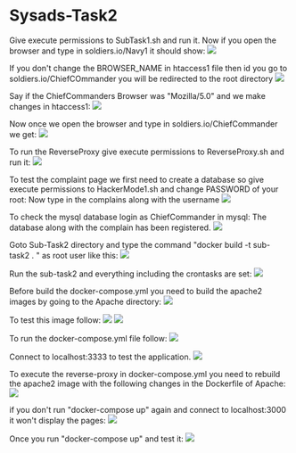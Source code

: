 # Sysads-Task2

Give execute permissions to SubTask1.sh and run it. Now if you open the browser and type in soldiers.io/Navy1 it should show:
![](ScreenShots/subtask1-1.png)

If you don't change the BROWSER_NAME in htaccess1 file then id you go to soldiers.io/ChiefCOmmander you will be redirected to the root directory
![](ScreenShots/subtask1-2.png)


Say if the ChiefCommanders Browser was "Mozilla/5.0" and we make changes in htaccess1:
![](ScreenShots/subtask1-3.png)

Now once we open the browser and type in soldiers.io/ChiefCommander we get:
![](ScreenShots/subtask1-4.png)

To run the ReverseProxy give execute permissions to ReverseProxy.sh and run it:
![](ScreenShots/hackermode1-1.png)

To test the complaint page we first need to create a database so give execute permissions to HackerMode1.sh and change PASSWORD of your root:
Now type in the complains along with the username
![](ScreenShots/hackermode1-2.png)

To check the mysql database login as ChiefCommander in mysql:
The database along with the complain has been registered.
![](ScreenShots/hackermode1-3.png)


Goto Sub-Task2 directory and type the command "docker build -t sub-task2 . " as root user like this:
![](ScreenShots/subtask2-1.png)

Run the sub-task2 and everything including the crontasks are set:
![](ScreenShots/subtask2-2.png)

Before build the docker-compose.yml you need to build the apache2 images by going to the Apache directory:
![](ScreenShots/Apache1-1.png)

To test this image follow:
![](ScreenShots/Apache1-2.png)
![](ScreenShots/Apache1-3.png)

To run the docker-compose.yml file follow:
![](ScreenShots/compose1-1.png)

Connect to localhost:3333 to test the application.
![](ScreenShots/compose1-2.png)

To execute the reverse-proxy in docker-compose.yml you need to rebuild the apache2 image with the following changes in the Dockerfile of Apache:
![](ScreenShots/compose1-3.png)

if you don't run "docker-compose up" again and connect to localhost:3000 it won't display the pages:
![](ScreenShots/compose1-4.png)

Once you run "docker-compose up" and test it:
![](ScreenShots/compose1-5.png)
